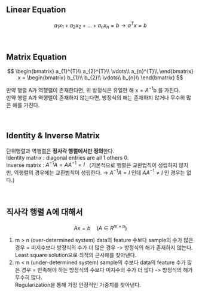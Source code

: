 ## Linear Equation

$$a_{1}x_{1} + a_{2}x_{2} + ... + a_{n}x_{n} = b  \to  a^{T}x=b$$

</br>

## Matrix Equation

$$
\begin{bmatrix}
a_{1}^{T}\\
a_{2}^{T}\\
\vdots\\
a_{n}^{T}\\
\end{bmatrix} x = \begin{bmatrix}
b_{1}\\
b_{2}\\
\vdots\\
b_{n}\\
\end{bmatrix}
$$

만약 행렬 A가 역행렬이 존재한다면, 위 방정식은 유일한 해 $\mathsf{x}=A^{-1}\mathsf{b}$ 를 가진다.   
만약 행렬 A가 역행렬이 존재하지 않는다면, 방정식의 해는 존재하지 않거나 무수히 많은 해를 가진다.

</br>

## Identity & Inverse Matrix

단위행렬과 역행렬은 **정사각 행렬에서만 정의**한다.   
Identity  matrix : diagonal entries are all 1 others 0.   
Inverse matrix : $A^{-1}A = AA^{-1} = I$  &nbsp;  (기본적으로 행렬은 교환법칙이 성립하지 않지만, 역행렬의 경우에는 교환법칙이 성립한다. $\to$ $A^{-1}A = I$ 인데 $AA^{-1} \ne I$ 인 경우는 없다.)

</br>

## 직사각 행렬 A에 대해서


$$Ax = b \quad (A \in R^{m \times n})$$

1. m > n (over-determined system)
   data의 feature 수보다 sample의 수가 많은 경우 = 미지수보다 방정식의 수가 더 많은 경우 -> 방정식의 해가 존재하지 않는다.   
   Least square solution으로 최적의 근사해를 찾아낸다.
2. m < n (under-determined system)
   sample의 수보다 data의 feature 수가 많은 경우 = 만족해야 하는 방정식의 수보다 미지수의 수가 더 많다 -> 방정식의 해가 무수히 많다.   
   Regularization을 통해 가장 안정적인 가중치를 찾아낸다.
